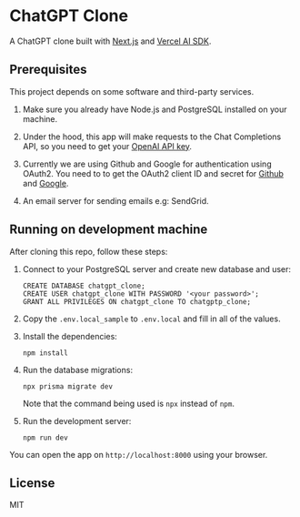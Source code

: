 ChatGPT Clone
=============
A ChatGPT clone built with [Next.js](https://nextjs.org/) and [Vercel AI SDK](https://sdk.vercel.ai/docs). 


## Prerequisites
This project depends on some software and third-party services.

1.  Make sure you already have Node.js and PostgreSQL installed on your machine.

1.  Under the hood, this app will make requests to the Chat Completions API, so you need to get your [OpenAI API key](https://platform.openai.com/docs/quickstart/step-2-setup-your-api-key).

1.  Currently we are using Github and Google for authentication using OAuth2. You need to to get the OAuth2 client ID and secret for [Github](https://docs.github.com/en/apps/oauth-apps/building-oauth-apps/creating-an-oauth-app) and [Google](https://developers.google.com/identity/protocols/oauth2).

1.  An email server for sending emails e.g: SendGrid.


## Running on development machine
After cloning this repo, follow these steps:

1.  Connect to your PostgreSQL server and create new database and user:

        CREATE DATABASE chatgpt_clone;
        CREATE USER chatgpt_clone WITH PASSWORD '<your password>';
        GRANT ALL PRIVILEGES ON chatgpt_clone TO chatgptp_clone;

1.  Copy the `.env.local_sample` to `.env.local` and fill in all of the values.

1.  Install the dependencies:

        npm install

1.  Run the database migrations:

        npx prisma migrate dev

    Note that the command being used is `npx` instead of `npm`.

1.  Run the development server:

        npm run dev

You can open the app on `http://localhost:8000` using your browser.


## License
MIT
